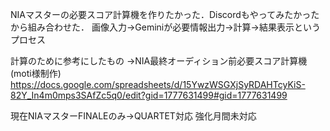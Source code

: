 NIAマスターの必要スコア計算機を作りたかった．Discordもやってみたかったから組み合わせた．
画像入力→Geminiが必要情報出力→計算→結果表示というプロセス

計算のために参考にしたもの
→NIA最終オーディション前必要スコア計算機(moti様制作)
https://docs.google.com/spreadsheets/d/15YwzWSGXjSyRDAHTcyKiS-82Y_In4m0mps3SAfZc5q0/edit?gid=1777631499#gid=1777631499

現在NIAマスターFINALEのみ->QUARTET対応
強化月間未対応